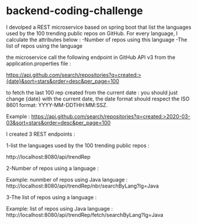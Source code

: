 # backend-coding-challenge

I devolped a REST microservice based on spring boot that list the languages used by the 100 trending public repos on GitHub.
    For every language, I calculate the attributes below :
        -Number of repos using this language
        -The list of repos using the language

the microservice call the following endpoint in GitHub API v3 from the application.properties file : 

https://api.github.com/search/repositories?q=created:>{date}&sort=stars&order=desc&per_page=100

to fetch the last 100 rep created from the current date : you should just change {date} with the current date, the date format should respect the ISO 8601 format: YYYY-MM-DDTHH:MM:SSZ. 

Example :
https://api.github.com/search/repositories?q=created:>2020-03-03&sort=stars&order=desc&per_page=100

I created 3 REST endpoints :

1-list the languages used by the 100 trending public repos :

http://localhost:8080/api/trendRep

2-Number of repos using a language : 

Example: nunmber of repos using Java language :
http://localhost:8080/api/trendRep/nbr/searchByLang?lg=Java

3-The list of repos using a language :

Example: list of repos using Java language :
http://localhost:8080/api/trendRep/fetch/searchByLang?lg=Java



